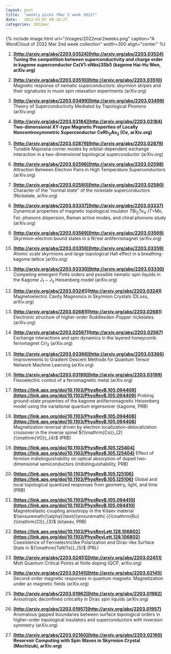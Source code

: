 ```yaml
---
layout: post
title:  "weekly picks (Mar 2 week 2022)"
date:   2022-03-07 00:16:27
categories: 2022mar
---
```


{% include image.html url="/images/2022mar2weeks.png" caption="A WordCloud of 2022 Mar 2nd week collection" width=300 align="center" %}


1. **[http://arxiv.org/abs/2203.03524](http://arxiv.org/abs/2203.03524)** **Tuning the competition between superconductivity and charge order in kagome superconductor Cs(V1-xNbx)3Sb5 (kagome Hai-Hu Wen, arXiv.org)**

1. **[http://arxiv.org/abs/2203.03510](http://arxiv.org/abs/2203.03510)** Magnetic response of nematic superconductors: skyrmion stripes and their signatures in muon spin relaxation experiments (arXiv.org)

1. **[http://arxiv.org/abs/2203.03499](http://arxiv.org/abs/2203.03499)** Theory of Superconductivity Mediated by Topological Phonons (arXiv.org)

1. **[http://arxiv.org/abs/2203.03184](http://arxiv.org/abs/2203.03184)** **Two-dimensional XY-type Magnetic Properties of Locally Noncentrosymmetric Superconductor CeRh$_2$As$_2$ (Ce, arXiv.org)**

1. **[http://arxiv.org/abs/2203.02879](http://arxiv.org/abs/2203.02879)** Tunable Majorana corner modes by orbital-dependent exchange interaction in a two-dimensional topological superconductor (arXiv.org)

1. **[http://arxiv.org/abs/2203.02598](http://arxiv.org/abs/2203.02598)** Attraction Between Electron Pairs in High Temperature Superconductors (arXiv.org)

1. **[http://arxiv.org/abs/2203.02580](http://arxiv.org/abs/2203.02580)** Character of the "normal state" of the nickelate superconductors (Nickelate, arXiv.org)

1. **[http://arxiv.org/abs/2203.03337](http://arxiv.org/abs/2203.03337)** Dynamical properties of magnetic topological insulator $T$Bi$_{2}$Te$_{4}$ ($T=$Mn, Fe): phonons dispersion, Raman active modes, and chiral phonons study (arXiv.org)

1. **[http://arxiv.org/abs/2203.03569](http://arxiv.org/abs/2203.03569)** Skyrmion-electron bound states in a N\\'eel antiferromagnet (arXiv.org)

1. **[http://arxiv.org/abs/2203.03359](http://arxiv.org/abs/2203.03359)** Atomic scale skyrmions and large topological Hall effect in a breathing-kagome lattice (arXiv.org)

1. **[http://arxiv.org/abs/2203.03330](http://arxiv.org/abs/2203.03330)** Competing emergent Potts orders and possible nematic spin liquids in the Kagome $J_{1}-J_{3}$ Heisenberg model (arXiv.org)

1. **[http://arxiv.org/abs/2203.03241](http://arxiv.org/abs/2203.03241)** Magnetoelectric Cavity Magnonics in Skyrmion Crystals (DLoss, arXiv.org)

1. **[http://arxiv.org/abs/2203.02681](http://arxiv.org/abs/2203.02681)** Electronic structure of higher-order Ruddlesden-Popper nickelates (arXiv.org)

1. **[http://arxiv.org/abs/2203.02567](http://arxiv.org/abs/2203.02567)** Exchange interactions and spin dynamics in the layered honeycomb ferromagnet CrI$_3$ (arXiv.org)

1. **[http://arxiv.org/abs/2203.03366](http://arxiv.org/abs/2203.03366)** Improvements to Gradient Descent Methods for Quantum Tensor Network Machine Learning (arXiv.org)

1. **[http://arxiv.org/abs/2203.03199](http://arxiv.org/abs/2203.03199)** Flexoelectric control of a ferromagnetic metal (arXiv.org)




1. **[https://link.aps.org/doi/10.1103/PhysRevB.105.094409](https://link.aps.org/doi/10.1103/PhysRevB.105.094409)** Probing ground-state properties of the kagome antiferromagnetic Heisenberg model using the variational quantum eigensolver (kagome, PRB)

1. **[https://link.aps.org/doi/10.1103/PhysRevB.105.094408](https://link.aps.org/doi/10.1103/PhysRevB.105.094408)** Magnetization reversal driven by electron localization-delocalization crossover in the inverse spinel ${\\mathrm{Co}}_{2}{\\mathrm{VO}}_{4}$ (PRB)

1. **[https://link.aps.org/doi/10.1103/PhysRevB.105.125404](https://link.aps.org/doi/10.1103/PhysRevB.105.125404)** Effect of fermion indistinguishability on optical absorption of doped two-dimensional semiconductors (indistinguishability, PRB)

1. **[https://link.aps.org/doi/10.1103/PhysRevB.105.125106](https://link.aps.org/doi/10.1103/PhysRevB.105.125106)** Global and local topological quantized responses from geometry, light, and time (PRB)

1. **[https://link.aps.org/doi/10.1103/PhysRevB.105.094410](https://link.aps.org/doi/10.1103/PhysRevB.105.094410)** Magnetoelastic coupling anisotropy in the Kitaev material $\\ensuremath{\\alpha}\\text{\\ensuremath{-}}\\mathrm{Ru}{\\mathrm{Cl}}_{3}$ (kitaeav, PRB)

1. **[https://link.aps.org/doi/10.1103/PhysRevLett.128.106802](https://link.aps.org/doi/10.1103/PhysRevLett.128.106802)** Coexistence of Ferroelectriclike Polarization and Dirac-like Surface State in ${\\mathrm{TaNiTe}}_{5}$ (PRL)



1. **[http://arxiv.org/abs/2203.02451](http://arxiv.org/abs/2203.02451)** Mott Quantum Critical Points at finite doping (QCP, arXiv.org)

1. **[http://arxiv.org/abs/2203.02145](http://arxiv.org/abs/2203.02145)** Second-order magnetic responses in quantum magnets: Magnetization under ac magnetic fields (arXiv.org)

1. **[http://arxiv.org/abs/2203.01962](http://arxiv.org/abs/2203.01962)** Anisotropic deconfined criticality in Dirac spin liquids (arXiv.org)

1. **[http://arxiv.org/abs/2203.01957](http://arxiv.org/abs/2203.01957)** Anomalous gapped boundaries between surface topological orders in higher-order topological insulators and superconductors with inversion symmetry (arXiv.org)

1. **[http://arxiv.org/abs/2203.02160](http://arxiv.org/abs/2203.02160)** **Reservoir Computing with Spin Waves in Skyrmion Crystal (Mochizuki, arXiv.org)**

